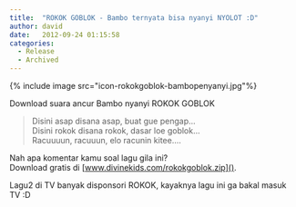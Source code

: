 ```yaml
---
title:  "ROKOK GOBLOK - Bambo ternyata bisa nyanyi NYOLOT :D"
author: david
date:   2012-09-24 01:15:58
categories:
  - Release
  - Archived
---
```


{% include image src="icon-rokokgoblok-bambopenyanyi.jpg"%}

Download suara ancur Bambo nyanyi ROKOK GOBLOK

> Disini asap disana asap, buat gue pengap...</br>
> Disini rokok disana rokok, dasar loe goblok...</br>
> Racuuuun, racuuun, elo racunin kitee....</br>

Nah apa komentar kamu soal lagu gila ini?</br>
Download gratis di [www.divinekids.com/rokokgoblok.zip]().

Lagu2 di TV banyak disponsori ROKOK, kayaknya lagu ini ga bakal masuk TV :D

<!--
Ini adalah akrtikel migrasi dari:
http://divinekids.forblogger.com/Divinekids-Blog-b1/AIGO-KOREA-dari-divinekidscom-b1-p2.htm
 -->
